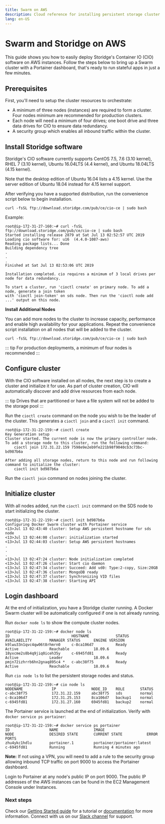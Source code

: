 ```yaml
---
title: Swarm on AWS
description: Cloud reference for installing persistent storage cluster on AWS
lang: en-US
---
```


# Swarm and Storidge on AWS

This guide shows you how to easily deploy Storidge's Container IO (CIO) software on AWS instances. Follow the steps below to bring up a Swarm cluster with a Portainer dashboard, that's ready to run stateful apps in just a few minutes.

## Prerequisites

First, you'll need to setup the cluster resources to orchestrate:
- A minimum of three nodes (instances) are required to form a cluster. Four nodes minimum are recommended for production clusters.
- Each node will need a minimum of four drives; one boot drive and three data drives for CIO to ensure data redundancy.
- A security group which enables all inbound traffic within the cluster.

## Install Storidge software

Storidge's CIO software currently supports CentOS 7.5, 7.6 (3.10 kernel), RHEL 7 (3.10 kernel), Ubuntu 16.04LTS (4.4 kernel), and Ubuntu 18.04LTS (4.15 kernel).

Note that the desktop edition of Ubuntu 16.04 lists a 4.15 kernel. Use the server edition of Ubuntu 18.04 instead for 4.15 kernel support.  

After verifying you have a supported distribution, run the convenience script below to begin installation.

`curl -fsSL ftp://download.storidge.com/pub/ce/cio-ce | sudo bash`

Example:
```
root@ip-172-31-27-160:~# curl -fsSL ftp://download.storidge.com/pub/ce/cio-ce | sudo bash
Started installing release 2879 at Sat Jul 13 02:52:57 UTC 2019
Loading cio software for: u16  (4.4.0-1087-aws)
Reading package lists... Done
Building dependency tree
.
.
.
Finished at Sat Jul 13 02:53:06 UTC 2019

Installation completed. cio requires a minimum of 3 local drives per node for data redundancy.

To start a cluster, run 'cioctl create' on primary node. To add a node, generate a join token
with 'cioctl join-token' on sds node. Then run the 'cioctl node add ...' output on this node.
```

**Install Additional Nodes**

You can add more nodes to the cluster to increase capacity, performance and enable high availability for your applications. Repeat the convenience script installation on all nodes that will be added to the cluster.

`curl -fsSL ftp://download.storidge.com/pub/ce/cio-ce | sudo bash`

::: tip
For production deployments, a minimum of four nodes is recommended
:::


## Configure cluster
With the CIO software installed on all nodes, the next step is to create a cluster and initialize it for use. As part of cluster creation, CIO will automatically discover and add drive resources from each node.

::: tip
Drives that are partitioned or have a file system will not be added to the storage pool
:::

Run the `cioctl create` command on the node you wish to be the leader of the cluster. This generates a `cioctl join` and a `cioctl init` command.

```
root@ip-172-31-22-159:~# cioctl create
Key Generation setup
Cluster started. The current node is now the primary controller node. To add a storage node to this cluster, run the following command:
    cioctl join 172.31.22.159 7598e9e2eb9fe221b98f9040cb3c73bc-bd987b6a

After adding all storage nodes, return to this node and run following command to initialize the cluster:
    cioctl init bd987b6a
```

Run the `cioctl join` command on nodes joining the cluster.

## Initialize cluster

With all nodes added, run the `cioctl init` command on the SDS node to start initializing the cluster.

```
root@ip-172-31-22-159:~# cioctl init bd987b6a
Configuring Docker Swarm cluster with Portainer service
<13>Jul 13 02:43:40 cluster: Setup AWS persistent hostname for sds node
<13>Jul 13 02:44:00 cluster: initialization started
<13>Jul 13 02:44:03 cluster: Setup AWS persistent hostnames
.
.
.
<13>Jul 13 02:47:24 cluster: Node initialization completed
<13>Jul 13 02:47:26 cluster: Start cio daemon
<13>Jul 13 02:47:34 cluster: Succeed: Add vd0: Type:2-copy, Size:20GB
<13>Jul 13 02:47:36 cluster: MongoDB ready
<13>Jul 13 02:47:37 cluster: Synchronizing VID files
<13>Jul 13 02:47:38 cluster: Starting API
```

## Login dashboard
At the end of initialization, you have a Storidge cluster running. A Docker Swarm cluster will be automatically configured if one is not already
running.

Run `docker node ls` to show the compute cluster nodes.

```
root@ip-172-31-22-159:~# docker node ls
ID                            HOSTNAME            STATUS              AVAILABILITY        MANAGER STATUS      ENGINE VERSION
k9lwu33n1qvc4qw06t8rhmrn0     c-8ca106d7          Ready               Active              Reachable           18.09.6
18yxcme2s8b4q9jiq0iceh35y     c-6945fd81          Ready               Active              Leader              18.09.6
pmjn72izhrrb6hn2gnaq895c4 *   c-abc38f75          Ready               Active              Reachable           18.09.6
```

Run `cio node ls` to list the persistent storage nodes and status.

```
root@ip-172-31-22-159:~# cio node ls
NODENAME             IP                NODE_ID    ROLE       STATUS
c-abc38f75           172.31.22.159     abc38f75   sds        normal
c-8ca106d7           172.31.25.153     8ca106d7   backup1    normal
c-6945fd81           172.31.27.160     6945fd81   backup2    normal
```

The Portainer service is launched at the end of initialization. Verify with `docker service ps portainer`:
```
root@ip-172-31-22-159:~# docker service ps portainer
ID                  NAME                IMAGE                        NODE                DESIRED STATE       CURRENT STATE           ERROR               PORTS
zhu4ykc1hdlu        portainer.1         portainer/portainer:latest   c-6945fd81          Running             Running 4 minutes ago
```

**Note:** If not using a VPN, you will need to add a rule to the security group allowing inbound TCP traffic on port 9000 to access the Portainer dashboard.

Login to Portainer at any node's public IP on port 9000. The public IP addresses of the AWS instances can be found in the EC2 Management Console under Instances.

<h3>Next steps</h3>

Check our [Getting Started guide](https://guide.storidge.com/) for a tutorial or [documentation](https://docs.storidge.com/) for more information. Connect with us on our [Slack channel](http://storidge.com/join-cio-slack/) for support.
